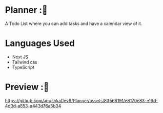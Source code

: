 # Planner :📆
A Todo List where you can add tasks and have a calendar view of it. 
# Languages Used 
 - Next JS
 - Tailwind css
 - TypeScript
# Preview :🎥
https://github.com/anushkaDev9/Planner/assets/83566191/e8170e83-e19d-4d3d-a853-a443d76a5b34

